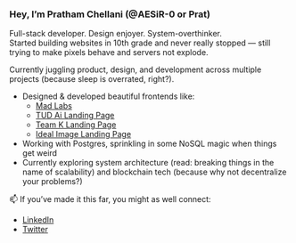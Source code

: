 ### Hey, I’m Pratham Chellani (@AESiR-0 or Prat)

Full-stack developer. Design enjoyer. System-overthinker.  
Started building websites in 10th grade and never really stopped — still trying to make pixels behave and servers not explode.

Currently juggling product, design, and development across multiple projects (because sleep is overrated, right?).

- Designed & developed beautiful frontends like:
  - [Mad Labs](https://mad-labs-iota.vercel.app)
  - [TUD Ai Landing Page](https://tud-may.vercel.app/demo_2)
  - [Team K Landing Page](https://cbdind.vercel.app)
  - [Ideal Image Landing Page](https://idealimage-aesthetics.com)
- Working with Postgres, sprinkling in some NoSQL magic when things get weird
- Currently exploring system architecture (read: breaking things in the name of scalability) and blockchain tech (because why not decentralize your problems?)

📫 If you’ve made it this far, you might as well connect:
- [LinkedIn](https://linkedin.com/in/pratham-chellani)
- [Twitter](https://twitter.com/PrathamChellan5)
